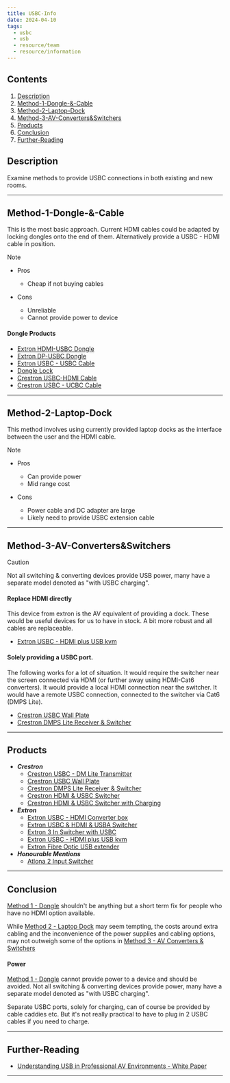 ```yaml
---
title: USBC-Info
date: 2024-04-10
tags:
  - usbc
  - usb
  - resource/team
  - resource/information
---
```

## Contents

1. [Description](#Description)
2. [Method-1-Dongle-&-Cable](#Method-1-Dongle-&-Cable)
3. [Method-2-Laptop-Dock](#Method-2-Laptop-Dock)
4. [Method-3-AV-Converters&Switchers](#Method-3-AV-Converters&Switchers)
5. [Products](#Products)
6. [Conclusion](#Conclusion)
7. [Further-Reading](#Further-Reading)

## Description

Examine methods to provide USBC connections in both existing and new rooms.

---

## Method-1-Dongle-&-Cable

This is the most basic approach. Current HDMI cables could be adapted by locking dongles onto the end of them. Alternatively provide a USBC - HDMI cable in position. 

> [!NOTE]
> - Pros
>   - Cheap if not buying cables
> 
> - Cons
>   - Unreliable
>   - Cannot provide power to device

#### Dongle Products
- [Extron HDMI-USBC Dongle]
- [Extron DP-USBC Dongle]
- [Extron USBC - USBC Cable]
- [Dongle Lock]
- [Crestron USBC-HDMI Cable]
- [Crestron USBC - UCBC Cable]

---

## Method-2-Laptop-Dock
This method involves using currently provided laptop docks as the interface between the user and the HDMI cable.


> [!NOTE]
> - Pros
>   - Can provide power
>   - Mid range cost
> 
> - Cons
>   - Power cable and DC adapter are large
>   - Likely need to provide USBC extension cable

---

## Method-3-AV-Converters&Switchers
> [!CAUTION]
> Not all switching & converting devices provide USB power, many have a separate model denoted as "with USBC charging".

#### Replace HDMI directly
This device from extron is the AV equivalent of providing a dock. These would be useful devices for us to have in stock. A bit more robust and all cables are replaceable.
- [Extron USBC - HDMI plus USB kvm]

#### Solely providing a USBC port. 
The following works for a lot of situation. It would require the switcher near the screen connected via HDMI (or further away using HDMI-Cat6 converters). It would provide a local HDMI connection near the switcher. It would have a remote USBC connection, connected to the switcher via Cat6 (DMPS Lite).
- [Crestron USBC Wall Plate]
- [Crestron DMPS Lite Receiver & Switcher]

---

## Products
- ___Crestron___
	- [Crestron USBC - DM Lite Transmitter]
	- [Crestron USBC Wall Plate]
	- [Crestron DMPS Lite Receiver & Switcher]
	- [Crestron HDMI & USBC Switcher]
	- [Crestron HDMI & USBC Switcher with Charging]
- ___Extron___
	- [Extron USBC - HDMI Converter box]
	- [Extron USBC & HDMI & USBA Switcher] 
	- [Extron 3 In Switcher with USBC]
	- [Extron USBC - HDMI plus USB kvm]
	- [Extron Fibre Optic USB extender]
- ___Honourable Mentions___
	- [Atlona 2 Input Switcher]

---

## Conclusion
[Method 1 - Dongle](#Method%201%20-%20Dongle) shouldn't be anything but a short term fix for people who have no HDMI option available.

While [Method 2 - Laptop Dock](#Method%202%20-%20Laptop%20Dock) may seem tempting, the costs around extra cabling and the inconvenience of the power supplies and cabling options, may not outweigh some of the options in [Method 3 - AV Converters & Switchers](#Method%203%20-%20AV%20Converters%20&%20Switchers)

#### Power
[Method 1 - Dongle](#Method%201%20-%20Dongle) cannot provide power to a device and should be avoided. Not all switching & converting devices provide power, many have a separate model denoted as "with USBC charging".

Separate USBC ports, solely for charging, can of course be provided by cable caddies etc. But it's not really practical to have to plug in 2 USBC cables if you need to charge.

---

## Further-Reading
- [Understanding USB in Professional AV Environments - White Paper]

---

[Crestron USBC-HDMI Cable]: https://www.crestron.com/Products/Interconnects,-Interfaces-Infrastructure/Interconnects/Video-Interface-Cables/CBL-4K-USBC-HD-6
[Crestron USBC - UCBC Cable]: https://www.crestron.com/Products/Interconnects,-Interfaces-Infrastructure/Interconnects/USB-Cables/CBL-USB3G1-C-C-9
[Crestron USBC - DM Lite Transmitter]: https://www.crestron.com/Products/Video/HDMI-Solutions/HDMI-Extenders/HD-TXU-4KZ-111-E
[Crestron HDMI & USBC Switcher]: https://www.crestron.com/Products/Video/HDMI-Solutions/HDMI-Extenders/HD-TXU-4KZ-211
[Crestron HDMI & USBC Switcher with Charging]:https://www.crestron.com/Products/Video/HDMI-Solutions/HDMI-Extenders/HD-TXU-4KZ-211-CHGR
[Crestron USBC Wall Plate]: https://www.crestron.com/Products/Video/HDMI-Solutions/HDMI-Extenders/HD-TX-4KZ-111-1G-W
[Crestron DMPS Lite Receiver & Switcher]: https://www.crestron.com/Products/Video/HDMI-Solutions/HDMI-Extenders/HD-RX-4K-210-C-E-POE
[Extron USBC - USBC Cable]: https://www.extron.com/product/usbcpro8kseries
[Extron USBC - HDMI Converter box]: https://www.extron.com/product/usbchd101
[Extron USBC & HDMI & USBA Switcher]: https://www.extron.com/product/ucs303
[Extron 3 In Switcher with USBC]: https://www.extron.com/product/dtp3t203?subtype=855
[Extron USBC - HDMI plus USB kvm]: https://www.extron.com/product/ucs601
[Extron Fibre Optic USB extender]: https://www.extron.com/product/ucs900?subtype=855
[Atlona 2 Input Switcher]: https://atlona.com/product/at-ome-mh21/
[Understanding USB in Professional AV Environments - White Paper]: https://media.extron.com/protected/download/files/whitepaper/usb_white_paper.pdf?9naaDYuCDeWyuA1SjUYLFdX2xPIG_4CmcaMO_-9WTR7cGpTPmgRFr2DTpasd7C9Y11wnd6iyOU8_g_Le2jn0Bmp7qr3WzSD3nQJ9VK5gefZ02dacS8wOVw2-JYocRdlY2Ffag3ADOBBCY4uGDPdwmlZDywWHBA
[Extron HDMI-USBC Dongle]: https://www.extron.com/product/usbchd?subtype=369
[Extron DP-USBC Dongle]: https://www.extron.com/product/usbcdp?subtype=369
[Dongle Lock]: https://ie.rs-online.com/web/p/laptop-locks/2228283